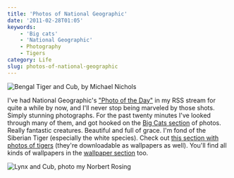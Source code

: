 ```yaml
---
title: 'Photos of National Geographic'
date: '2011-02-28T01:05'
keywords:
    - 'Big cats'
    - 'National Geographic'
    - Photography
    - Tigers
category: Life
slug: photos-of-national-geographic
---
```


![](http://images.nationalgeographic.com/wpf/media-live/photos/000/000/cache/bengal-tigers_10_990x742.jpg "Bengal Tiger and Cub, by Michael Nichols")

I've had National Geographic's ["Photo of the Day"](http://photography.nationalgeographic.com/photography/photo-of-the-day/) in my RSS stream for quite a while by now, and I'll never stop being marveled by those shots. Simply stunning photographs. For the past twenty minutes I've looked through many of them, and got hooked on the [Big Cats section](http://animals.nationalgeographic.com/animals/photos/big-cats/) of photos. Really fantastic creatures. Beautiful and full of grace. I'm fond of the Siberian Tiger (especially the white species). Check out [this section with photos of tigers](http://animals.nationalgeographic.com/animals/photos/tigers/) (they're downloadable as wallpapers as well). You'll find all kinds of wallpapers in the [wallpaper section](http://photography.nationalgeographic.com/photography/wallpapers/) too. 

![](http://images.nationalgeographic.com/wpf/media-live/photos/000/002/cache/baby-lynx_232_990x742.jpg "Lynx and Cub, photo my Norbert Rosing")
